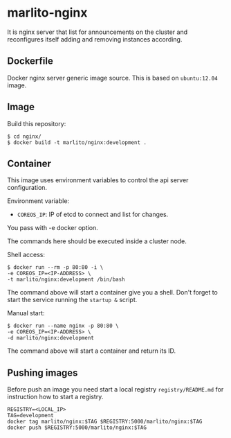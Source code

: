 marlito-nginx
=============

It is nginx server that list for announcements on the cluster and
reconfigures itself adding and removing instances according.

Dockerfile
----------

Docker nginx server generic image source. This is based on `ubuntu:12.04` image.

Image
-----

Build this repository:

```
$ cd nginx/
$ docker build -t marlito/nginx:development .
```

Container
---------

This image uses environment variables to control the api server configuration.

Environment variable:

 * `COREOS_IP`: IP of etcd to connect and list for changes.

You pass with -e docker option.

The commands here should be executed inside a cluster node.

Shell access:

```
$ docker run --rm -p 80:80 -i \
-e COREOS_IP=<IP-ADDRESS> \
-t marlito/nginx:development /bin/bash
```

The command above will start a container give you a shell. Don't
forget to start the service running the `startup &` script.

Manual start:

```
$ docker run --name nginx -p 80:80 \
-e COREOS_IP=<IP-ADDRESS> \
-d marlito/nginx:development
```

The command above will start a container and return its ID.

Pushing images
--------------

Before push an image you need start a local registry `registry/README.md`
for instruction how to start a registry.

```
REGISTRY=<LOCAL_IP>
TAG=development
docker tag marlito/nginx:$TAG $REGISTRY:5000/marlito/nginx:$TAG
docker push $REGISTRY:5000/marlito/nginx:$TAG
```
